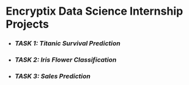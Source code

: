 # Encryptix Data Science Internship Projects
-  ### *TASK 1:* _Titanic Survival Prediction_
-  ### *TASK 2:* _Iris Flower Classification_
-  ### *TASK 3:* _Sales Prediction_
